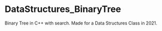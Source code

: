 # DataStructures_BinaryTree
Binary Tree in C++ with search. 
Made for a Data Structures Class in 2021.
